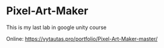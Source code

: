 # Pixel-Art-Maker
This is my last lab in google unity course

Online: https://vytautas.pro/portfolio/Pixel-Art-Maker-master/
